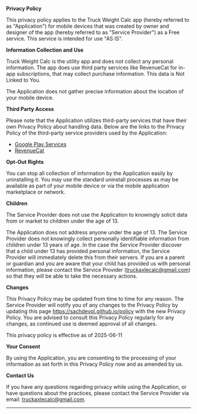 **Privacy Policy**

This privacy policy applies to the Truck Weight Calc app (hereby referred to as "Application") for mobile devices that was created by owner and designer of the app (hereby referred to as "Service Provider") as a Free service. This service is intended for use "AS IS".

**Information Collection and Use**

Truck Weight Calc is the utility app and does not collect any personal information.
The app does use third party services like RevenueCat for in-app subscriptions, that may collect purchase information. This data is Not Linked to You.

The Application does not gather precise information about the location of your mobile device.

**Third Party Access**

Please note that the Application utilizes third-party services that have their own Privacy Policy about handling data. Below are the links to the Privacy Policy of the third-party service providers used by the Application:

*   [Google Play Services](https://www.google.com/policies/privacy/)
*   [RevenueCat](https://www.revenuecat.com/privacy)


**Opt-Out Rights**

You can stop all collection of information by the Application easily by uninstalling it. You may use the standard uninstall processes as may be available as part of your mobile device or via the mobile application marketplace or network.

**Children**

The Service Provider does not use the Application to knowingly solicit data from or market to children under the age of 13.

The Application does not address anyone under the age of 13. The Service Provider does not knowingly collect personally identifiable information from children under 13 years of age. In the case the Service Provider discover that a child under 13 has provided personal information, the Service Provider will immediately delete this from their servers. If you are a parent or guardian and you are aware that your child has provided us with personal information, please contact the Service Provider (truckaxlecalc@gmail.com) so that they will be able to take the necessary actions.

**Changes**

This Privacy Policy may be updated from time to time for any reason. The Service Provider will notify you of any changes to the Privacy Policy by updating this page https://sachdevpl.github.io/policy with the new Privacy Policy. You are advised to consult this Privacy Policy regularly for any changes, as continued use is deemed approval of all changes.

This privacy policy is effective as of 2025-06-11

**Your Consent**

By using the Application, you are consenting to the processing of your information as set forth in this Privacy Policy now and as amended by us.

**Contact Us**

If you have any questions regarding privacy while using the Application, or have questions about the practices, please contact the Service Provider via email: truckaxlecalc@gmail.com.

* * *
